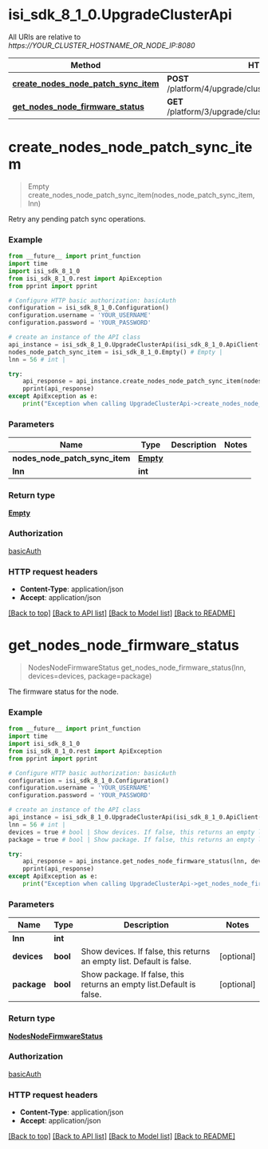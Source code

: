 # isi_sdk_8_1_0.UpgradeClusterApi

All URIs are relative to *https://YOUR_CLUSTER_HOSTNAME_OR_NODE_IP:8080*

Method | HTTP request | Description
------------- | ------------- | -------------
[**create_nodes_node_patch_sync_item**](UpgradeClusterApi.md#create_nodes_node_patch_sync_item) | **POST** /platform/4/upgrade/cluster/nodes/{Lnn}/patch/sync | 
[**get_nodes_node_firmware_status**](UpgradeClusterApi.md#get_nodes_node_firmware_status) | **GET** /platform/3/upgrade/cluster/nodes/{Lnn}/firmware/status | 


# **create_nodes_node_patch_sync_item**
> Empty create_nodes_node_patch_sync_item(nodes_node_patch_sync_item, lnn)



Retry any pending patch sync operations.

### Example
```python
from __future__ import print_function
import time
import isi_sdk_8_1_0
from isi_sdk_8_1_0.rest import ApiException
from pprint import pprint

# Configure HTTP basic authorization: basicAuth
configuration = isi_sdk_8_1_0.Configuration()
configuration.username = 'YOUR_USERNAME'
configuration.password = 'YOUR_PASSWORD'

# create an instance of the API class
api_instance = isi_sdk_8_1_0.UpgradeClusterApi(isi_sdk_8_1_0.ApiClient(configuration))
nodes_node_patch_sync_item = isi_sdk_8_1_0.Empty() # Empty | 
lnn = 56 # int | 

try:
    api_response = api_instance.create_nodes_node_patch_sync_item(nodes_node_patch_sync_item, lnn)
    pprint(api_response)
except ApiException as e:
    print("Exception when calling UpgradeClusterApi->create_nodes_node_patch_sync_item: %s\n" % e)
```

### Parameters

Name | Type | Description  | Notes
------------- | ------------- | ------------- | -------------
 **nodes_node_patch_sync_item** | [**Empty**](Empty.md)|  | 
 **lnn** | **int**|  | 

### Return type

[**Empty**](Empty.md)

### Authorization

[basicAuth](../README.md#basicAuth)

### HTTP request headers

 - **Content-Type**: application/json
 - **Accept**: application/json

[[Back to top]](#) [[Back to API list]](../README.md#documentation-for-api-endpoints) [[Back to Model list]](../README.md#documentation-for-models) [[Back to README]](../README.md)

# **get_nodes_node_firmware_status**
> NodesNodeFirmwareStatus get_nodes_node_firmware_status(lnn, devices=devices, package=package)



The firmware status for the node.

### Example
```python
from __future__ import print_function
import time
import isi_sdk_8_1_0
from isi_sdk_8_1_0.rest import ApiException
from pprint import pprint

# Configure HTTP basic authorization: basicAuth
configuration = isi_sdk_8_1_0.Configuration()
configuration.username = 'YOUR_USERNAME'
configuration.password = 'YOUR_PASSWORD'

# create an instance of the API class
api_instance = isi_sdk_8_1_0.UpgradeClusterApi(isi_sdk_8_1_0.ApiClient(configuration))
lnn = 56 # int | 
devices = true # bool | Show devices. If false, this returns an empty list. Default is false. (optional)
package = true # bool | Show package. If false, this returns an empty list.Default is false. (optional)

try:
    api_response = api_instance.get_nodes_node_firmware_status(lnn, devices=devices, package=package)
    pprint(api_response)
except ApiException as e:
    print("Exception when calling UpgradeClusterApi->get_nodes_node_firmware_status: %s\n" % e)
```

### Parameters

Name | Type | Description  | Notes
------------- | ------------- | ------------- | -------------
 **lnn** | **int**|  | 
 **devices** | **bool**| Show devices. If false, this returns an empty list. Default is false. | [optional] 
 **package** | **bool**| Show package. If false, this returns an empty list.Default is false. | [optional] 

### Return type

[**NodesNodeFirmwareStatus**](NodesNodeFirmwareStatus.md)

### Authorization

[basicAuth](../README.md#basicAuth)

### HTTP request headers

 - **Content-Type**: application/json
 - **Accept**: application/json

[[Back to top]](#) [[Back to API list]](../README.md#documentation-for-api-endpoints) [[Back to Model list]](../README.md#documentation-for-models) [[Back to README]](../README.md)

